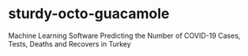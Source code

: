# sturdy-octo-guacamole
Machine Learning Software Predicting the Number of COVID-19 Cases, Tests, Deaths and Recovers in Turkey
